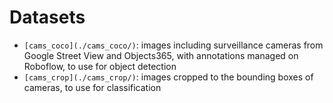 # Datasets

* `[cams_coco](./cams_coco/)`: images including surveillance cameras from Google Street View and Objects365, with annotations managed on Roboflow, to use for object detection
* `[cams_crop](./cams_crop/)`: images cropped to the bounding boxes of cameras, to use for classification

